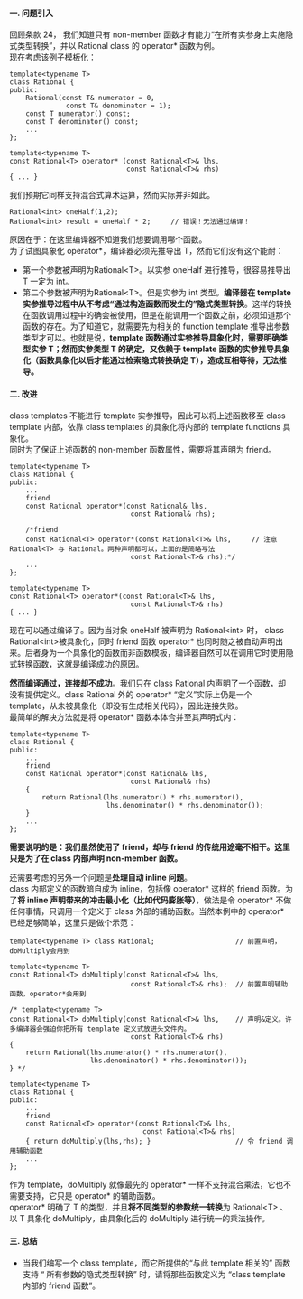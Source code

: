 #### 一. 问题引入
回顾条款 24， 我们知道只有 non-member 函数才有能力“在所有实参身上实施隐式类型转换”，并以 Rational class 的 operator\* 函数为例。  
现在考虑该例子模板化：  

	template<typename T>
	class Rational {
	public:
	    Rational(const T& numerator = 0,
				  const T& denominator = 1);
	    const T numerator() const;
	    const T denominator() const;
	    ...
	};
	
	template<typename T>
	const Rational<T> operator* (const Rational<T>& lhs,
	                             const Rational<T>& rhs)
	{ ... }

我们预期它同样支持混合式算术运算，然而实际并非如此。  

	Rational<int> oneHalf(1,2);
	Rational<int> result = oneHalf * 2;		// 错误！无法通过编译！

原因在于：在这里编译器不知道我们想要调用哪个函数。  
为了试图具象化 operator\*，编译器必须先推导出 T，然而它们没有这个能耐：  

- 第一个参数被声明为Rational<T\>。以实参 oneHalf 进行推导，很容易推导出 T 一定为 int。
- 第二个参数被声明为Rational<T\>。但是实参为 int 类型。**编译器在 template 实参推导过程中从不考虑“通过构造函数而发生的”隐式类型转换**。这样的转换在函数调用过程中的确会被使用，但是在能调用一个函数之前，必须知道那个函数的存在。为了知道它，就需要先为相关的 function template 推导出参数类型才可以。也就是说，**template 函数通过实参推导具象化时，需要明确类型实参 T；然而实参类型 T 的确定，又依赖于 template 函数的实参推导具象化（函数具象化以后才能通过检索隐式转换确定 T），造成互相等待，无法推导。**

#### 二. 改进
class templates 不能进行 template 实参推导，因此可以将上述函数移至 class template 内部，依靠 class templates 的具象化将内部的 template functions 具象化。  
同时为了保证上述函数的 non-member 函数属性，需要将其声明为 friend。  

	template<typename T>
	class Rational {
	public:
		...
	    friend
		const Rational operator*(const Rational& lhs,
	                              const Rational& rhs);

		/*friend
		const Rational<T> operator*(const Rational<T>& lhs,		// 注意 Rational<T> 与 Rational。两种声明都可以，上面的是简略写法
	                              const Rational<T>& rhs);*/
	    ...
	};
	
	template<typename T>
	const Rational<T> operator*(const Rational<T>& lhs,
	                              const Rational<T>& rhs)
	{ ... }

现在可以通过编译了。因为当对象 oneHalf 被声明为 Rational<int\> 时， class Rational<int\>被具象化，同时 friend 函数 operator\* 也同时随之被自动声明出来。后者身为一个具象化的函数而非函数模板，编译器自然可以在调用它时使用隐式转换函数，这就是编译成功的原因。  

**然而编译通过，连接却不成功**。我们只在 class Rational 内声明了一个函数，却没有提供定义。class Rational 外的 operator\* “定义”实际上仍是一个 template，从未被具象化（即没有生成相关代码），因此连接失败。  
最简单的解决方法就是将 operator\* 函数本体合并至其声明式内：  

	template<typename T>
	class Rational {
	public:
		...
	    friend
		const Rational operator*(const Rational& lhs,
	                           	  const Rational& rhs)
		{
	        return Rational(lhs.numerator() * rhs.numerator(),
	                        lhs.denominator() * rhs.denominator());
	    }
	    ...
	};

**需要说明的是：我们虽然使用了 friend，却与 friend 的传统用途毫不相干。这里只是为了在 class 内部声明 non-member 函数。**  

还需要考虑的另外一个问题是**处理自动 inline 问题**。  
class 内部定义的函数暗自成为 inline，包括像 operator\* 这样的 friend 函数。为了**将 inline 声明带来的冲击最小化（比如代码膨胀等）**，做法是令 operator\* 不做任何事情，只调用一个定义于 class 外部的辅助函数。当然本例中的 operator\* 已经足够简单，这里只是做个示范：  

	template<typename T> class Rational;					// 前置声明，doMultiply会用到
	
	template<typename T>
	const Rational<T> doMultiply(const Rational<T>& lhs,
	                              const Rational<T>& rhs);	// 前置声明辅助函数，operator*会用到

	/* template<typename T>
	const Rational<T> doMultiply(const Rational<T>& lhs,	// 声明&定义。许多编译器会强迫你把所有 template 定义式放进头文件内。
	                              const Rational<T>& rhs)
	{
		return Rational(lhs.numerator() * rhs.numerator(),
	                    lhs.denominator() * rhs.denominator());
	} */

	template<typename T>
	class Rational {
	public:
		...
	    friend
		const Rational<T> operator*(const Rational<T>& lhs,
	                                 const Rational<T>& rhs)
		{ return doMultiply(lhs,rhs); }						// 令 friend 调用辅助函数
	    ...
	};

作为 template，doMultiply 就像最先的 operator\* 一样不支持混合乘法，它也不需要支持，它只是 operator\* 的辅助函数。  
operator\* 明确了 T 的类型，并且**将不同类型的参数统一转换**为 Rational<T\> 、以 T 具象化 doMultiply，由具象化后的 doMultiply 进行统一的乘法操作。  

#### 三. 总结
- 当我们编写一个 class template，而它所提供的“与此 template 相关的” 函数支持 “ 所有参数的隐式类型转换” 时，请将那些函数定义为 “class template 内部的 friend 函数”。